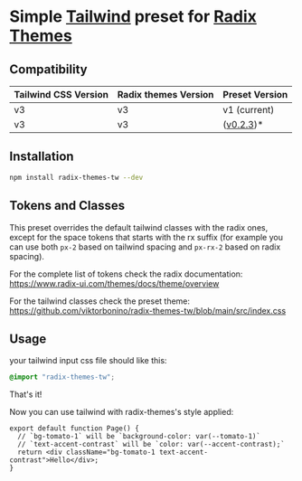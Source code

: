 # Simple [Tailwind](https://tailwindcss.com/) preset for [Radix Themes](https://www.radix-ui.com/themes/docs/overview/getting-started)

## Compatibility

| Tailwind CSS Version | Radix themes Version | Preset Version                                                        |
| -------------------- | -------------------- | --------------------------------------------------------------------- |
| v3                   | v3                   | v1 (current)                                                          |
| v3                   | v3                   | ([v0.2.3](https://github.com/viktorbonino/radix-themes-tw/tree/v1))\* |

## Installation

```bash
npm install radix-themes-tw --dev
```

## Tokens and Classes

This preset overrides the default tailwind classes with the radix ones, except for the space tokens that starts with the rx suffix (for example you can use both `px-2` based on tailwind spacing and `px-rx-2` based on radix spacing).

For the complete list of tokens check the radix documentation: https://www.radix-ui.com/themes/docs/theme/overview

For the tailwind classes check the preset theme: https://github.com/viktorbonino/radix-themes-tw/blob/main/src/index.css

## Usage

your tailwind input css file should like this:

```css
@import "radix-themes-tw";
```

That's it!

Now you can use tailwind with radix-themes's style applied:

```tsx
export default function Page() {
  // `bg-tomato-1` will be `background-color: var(--tomato-1)`
  // `text-accent-contrast` will be `color: var(--accent-contrast);`
  return <div className="bg-tomato-1 text-accent-contrast">Hello</div>;
}
```
